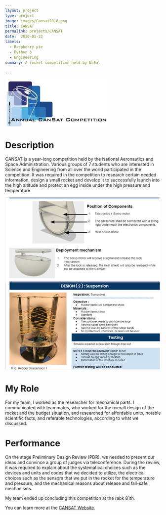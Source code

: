 ```yaml
---
layout: project
type: project
image: images/Cansat2018.png
title: CANSAT
permalink: projects/CANSAT
date:  2020-01-23
labels:
  - Raspberry pie 
  - Python 3
  - Engineering
summary: A rocket competition held by NaSa.

---
```


<div class="ui large rounded images">
  <img class="ui image" src="../images/Cansat Annual.jpg">
</div>

# Description
  CANSAT is a year-long competition held by the National Aeronautics and Space Administration. Various groups of 7 students who are interested in Science and Engineering from all over the world participated in the competition. It was required in the competition to research certain needed information, design a small rocket and develop it to successfully launch into the high altitude and protect an egg inside under the high pressure and temperature.
  
<div class="ui large rounded images">
  <img class="ui image" src="../images/Blueprint.PNG">
  <img class="ui image" src="../images/Suspension.PNG">
</div>

# My Role
  For my team, I worked as the researcher for mechanical parts. I communicated with teammates, who worked for the overall design of the rocket and the budget situation, and researched for affordable units, notable scientific facts, and referable technologies, according to what we discussed.
# Performance
  On the stage Preliminary Design Review (PDR), we needed to present our ideas and convince a group of judges via teleconference. During the review, it was required to explain about the systematical choices such as the devices and units and codes that we decided to utilize, the electrical choices such as the sensors that we put in the rocket for the temperature and pressure, and the mechanical reasons about release and fail-safe mechanisms.

  My team ended up concluding this competition at the rabk 81th.



You can learn more at the [CANSAT Website](http://www.cansatcompetition.com/).
